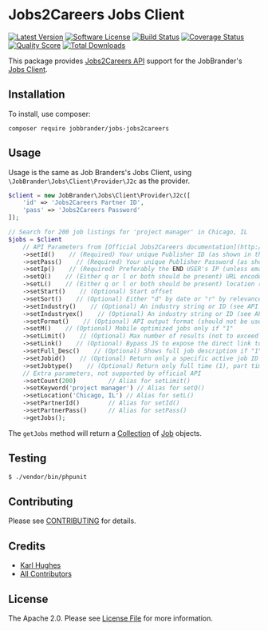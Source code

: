 # Jobs2Careers Jobs Client

[![Latest Version](https://img.shields.io/github/release/JobBrander/jobs-jobs2careers.svg?style=flat-square)](https://github.com/JobBrander/jobs-jobs2careers/releases)
[![Software License](https://img.shields.io/badge/license-APACHE%202.0-brightgreen.svg?style=flat-square)](LICENSE.md)
[![Build Status](https://img.shields.io/travis/JobBrander/jobs-jobs2careers/master.svg?style=flat-square&1)](https://travis-ci.org/JobBrander/jobs-jobs2careers)
[![Coverage Status](https://img.shields.io/scrutinizer/coverage/g/JobBrander/jobs-jobs2careers.svg?style=flat-square)](https://scrutinizer-ci.com/g/JobBrander/jobs-jobs2careers/code-structure)
[![Quality Score](https://img.shields.io/scrutinizer/g/JobBrander/jobs-jobs2careers.svg?style=flat-square)](https://scrutinizer-ci.com/g/JobBrander/jobs-jobs2careers)
[![Total Downloads](https://img.shields.io/packagist/dt/jobbrander/jobs-jobs2careers.svg?style=flat-square)](https://packagist.org/packages/jobbrander/jobs-jobs2careers)

This package provides [Jobs2Careers API](http://api.jobs2careers.com/api/spec.pdf)
support for the JobBrander's [Jobs Client](https://github.com/JobBrander/jobs-common).

## Installation

To install, use composer:

```
composer require jobbrander/jobs-jobs2careers
```

## Usage

Usage is the same as Job Branders's Jobs Client, using `\JobBrander\Jobs\Client\Provider\J2c` as the provider.

```php
$client = new JobBrander\Jobs\Client\Provider\J2c([
    'id' => 'Jobs2Careers Partner ID',
    'pass' => 'Jobs2Careers Password'
]);

// Search for 200 job listings for 'project manager' in Chicago, IL
$jobs = $client
    // API Parameters from [Official Jobs2Careers documentation](http://api.jobs2careers.com/api/spec.pdf)
    ->setId()    // (Required) Your unique Publisher ID (as shown in the Feed Manager)
    ->setPass()    // (Required) Your unique Publisher Password (as shown in your Feed Manager)
    ->setIp()    // (Required) Preferably the END USER's IP (unless email)
    ->setQ()    // (Either q or l or both should be present) URL encoded query string (keyword)
    ->setL()    // (Either q or l or both should be present) location (city, state, zip, etc)
    ->setStart()    // (Optional) Start offset
    ->setSort()    // (Optional) Either "d" by date or "r" by relevance, defaults to "r"
    ->setIndustry()    // (Optional) An industry string or ID (see API docs) to include
    ->setIndustryex()    // (Optional) An industry string or ID (see API docs) to exclude
    ->setFormat()    // (Optional) API output format (should not be used)
    ->setM()    // (Optional) Mobile optimized jobs only if "1"
    ->setLimit()    // (Optional) Max number of results (not to exceed 200). Defaults to 10
    ->setLink()    // (Optional) Bypass JS to expose the direct link to the listing
    ->setFull_Desc()    // (Optional) Shows full job description if "1"
    ->setJobid()    // (Optional) Return only a specific active job ID
    ->setJobtype()    // (Optional) Return only full time (1), part time (2), or gigs (4). Can have 1 or more values
    // Extra parameters, not supported by official API
    ->setCount(200)         // Alias for setLimit()
    ->setKeyword('project manager') // Alias for setQ()
    ->setLocation('Chicago, IL') // Alias for setL()
    ->setPartnerId()        // Alias for setId()
    ->setPartnerPass()      // Alias for setPass()
    ->getJobs();
```

The `getJobs` method will return a [Collection](https://github.com/JobBrander/jobs-common/blob/master/src/Collection.php) of [Job](https://github.com/JobBrander/jobs-common/blob/master/src/Job.php) objects.

## Testing

``` bash
$ ./vendor/bin/phpunit
```

## Contributing

Please see [CONTRIBUTING](https://github.com/jobbrander/jobs-jobs2careers/blob/master/CONTRIBUTING.md) for details.


## Credits

- [Karl Hughes](https://github.com/karllhughes)
- [All Contributors](https://github.com/jobbrander/jobs-jobs2careers/contributors)


## License

The Apache 2.0. Please see [License File](https://github.com/jobbrander/jobs-jobs2careers/blob/master/LICENSE) for more information.
